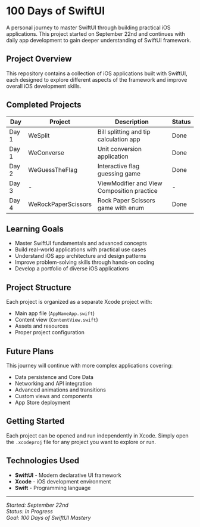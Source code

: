 # 100 Days of SwiftUI

A personal journey to master SwiftUI through building practical iOS applications. This project started on September 22nd and continues with daily app development to gain deeper understanding of SwiftUI framework.

## Project Overview

This repository contains a collection of iOS applications built with SwiftUI, each designed to explore different aspects of the framework and improve overall iOS development skills.

## Completed Projects

| Day | Project | Description | Status |
|-----|---------|-------------|--------|
| Day 1 | WeSplit | Bill splitting and tip calculation app | Done |
| Day 1 | WeConverse | Unit conversion application | Done |
| Day 2 | WeGuessTheFlag | Interactive flag guessing game | Done |
| Day 3 | - | ViewModifier and View Composition practice | - |
| Day 4 | WeRockPaperScissors | Rock Paper Scissors game with enum | Done |

## Learning Goals

- Master SwiftUI fundamentals and advanced concepts
- Build real-world applications with practical use cases
- Understand iOS app architecture and design patterns
- Improve problem-solving skills through hands-on coding
- Develop a portfolio of diverse iOS applications

## Project Structure

Each project is organized as a separate Xcode project with:
- Main app file (`AppNameApp.swift`)
- Content view (`ContentView.swift`)
- Assets and resources
- Proper project configuration

## Future Plans

This journey will continue with more complex applications covering:
- Data persistence and Core Data
- Networking and API integration
- Advanced animations and transitions
- Custom views and components
- App Store deployment

## Getting Started

Each project can be opened and run independently in Xcode. Simply open the `.xcodeproj` file for any project you want to explore or run.

## Technologies Used

- **SwiftUI** - Modern declarative UI framework
- **Xcode** - iOS development environment
- **Swift** - Programming language

---

*Started: September 22nd*  
*Status: In Progress*  
*Goal: 100 Days of SwiftUI Mastery*
